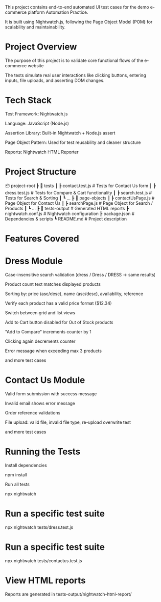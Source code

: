 This project contains end-to-end automated UI test cases for the demo e-commerce platform Automation Practice.

It is built using Nightwatch.js, following the Page Object Model (POM) for scalability and maintainability.

# Project Overview

The purpose of this project is to validate core functional flows of the e-commerce website

The tests simulate real user interactions like clicking buttons, entering inputs, file uploads, and asserting DOM changes.

# Tech Stack

Test Framework: Nightwatch.js

Language: JavaScript (Node.js)

Assertion Library: Built-in Nightwatch + Node.js assert

Page Object Pattern: Used for test reusability and cleaner structure

Reports: Nightwatch HTML Reporter

# Project Structure
📦 project-root
 ┣ 📂 tests
 ┃ ┣ contact.test.js      # Tests for Contact Us form
 ┃ ┣ dress.test.js        # Tests for Compare & Cart functionality
 ┃ ┣ search.test.js       # Tests for Search & Sorting
 ┃ ┗ ...
 ┣ 📂 page-objects
 ┃ ┣ contactUsPage.js     # Page Object for Contact Us
 ┃ ┣ searchPage.js        # Page Object for Search / Products
 ┃ ┗ ...
 ┣ 📂 tests-output        # Generated HTML reports
 ┣ nightwatch.conf.js     # Nightwatch configuration
 ┣ package.json           # Dependencies & scripts
 ┗ README.md              # Project description

# Features Covered


# Dress Module
Case-insensitive search validation (dress / Dress / DRESS → same results)

Product count text matches displayed products

Sorting by: price (asc/desc), name (asc/desc), availability, reference

Verify each product has a valid price format ($12.34)

Switch between grid and list views

Add to Cart button disabled for Out of Stock products

"Add to Compare" increments counter by 1

Clicking again decrements counter

Error message when exceeding max 3 products

and more test cases 

# Contact Us Module

Valid form submission with success message

Invalid email shows error message

Order reference validations

File upload: valid file, invalid file type, re-upload overwrite test

and more test cases 

# Running the Tests

Install dependencies

npm install


Run all tests

npx nightwatch


# Run a specific test suite

npx nightwatch tests/dress.test.js

# Run a specific test suite

npx nightwatch tests/contactus.test.js

# View HTML reports
Reports are generated in tests-output/nightwatch-html-report/